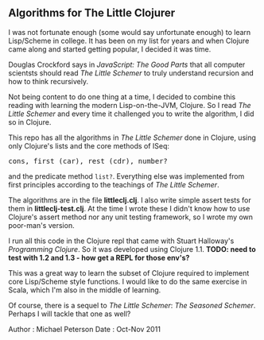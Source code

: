 ## Algorithms for The Little Clojurer

I was not fortunate enough (some would say unfortunate enough) to learn Lisp/Scheme in college.  It has been on my list for years and when Clojure came along and started getting popular, I decided it was time.

Douglas Crockford says in _JavaScript: The Good Parts_ that all computer scientsts should read _The Little Schemer_ to truly understand recursion and how to think recursively.

Not being content to do one thing at a time, I decided to combine this reading with learning the modern Lisp-on-the-JVM, Clojure.  So I read _The Little Schemer_ and every time it challenged you to write the algorithm, I did so in Clojure.

This repo has all the algorithms in _The Little Schemer_ done in Clojure, using only Clojure's lists and the core methods of ISeq: <pre>cons, first (car), rest (cdr), number?</pre> and the predicate method <code>list?</code>.  Everything else was implemented from first principles according to the teachings of _The Little Schemer_.

The algorithms are in the file **littleclj.clj**.  I also write simple assert tests for them in **littleclj-test.clj**.  At the time I wrote these I didn't know how to use Clojure's assert method nor any unit testing framework, so I wrote my own poor-man's version.

I run all this code in the Clojure repl that came with Stuart Halloway's *Programming Clojure*.  So it was developed using Clojure 1.1.  **TODO: need to test with 1.2 and 1.3 - how get a REPL for those env's?**

This was a great way to learn the subset of Clojure required to implement core Lisp/Scheme style functions.  I would like to do the same exercise in Scala, which I'm also in the middle of learning.

Of course, there is a sequel to _The Little Schemer_: _The Seasoned Schemer_.  Perhaps I will tackle that one as well?

Author :  Michael Peterson
Date   :  Oct-Nov 2011
